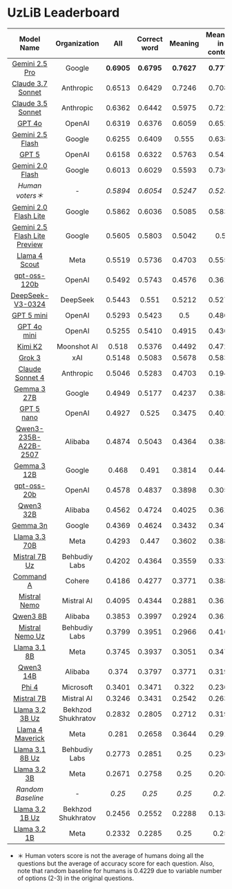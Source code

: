 # UzLiB Leaderboard

| **Model Name** | **Organization** | **All** | **Correct word** | **Meaning** | **Meaning in context** | **Fill in** |
|:--------------:|:----------------:|:-------:|:----------------:|:-----------:|:----------------------:|:-----------:|
| [Gemini 2.5 Pro](https://aistudio.google.com/prompts/new_chat?model=gemini-2.5-pro) | Google | **0.6905** | **0.6795** | **0.7627** | **0.7778** | **0.5577** |
| [Claude 3.7 Sonnet](https://www.anthropic.com/news/claude-3-7-sonnet) | Anthropic | 0.6513 | 0.6429 | 0.7246 | 0.7083 | 0.4808 |
| [Claude 3.5 Sonnet](https://www.anthropic.com/news/claude-3-5-sonnet) | Anthropic | 0.6362 | 0.6442 | 0.5975 | 0.7222 | 0.4615 |
| [GPT 4o](https://platform.openai.com/playground/chat?models=gpt-4o-2024-11-20) | OpenAI | 0.6319 | 0.6376 | 0.6059 | 0.6528 | **0.5577** |
| [Gemini 2.5 Flash](https://aistudio.google.com/prompts/new_chat?model=gemini-2.5-flash) | Google | 0.6255 | 0.6409 | 0.555 | 0.6389 | 0.4808 |
| [GPT 5](https://platform.openai.com/playground/chat?models=gpt-5) | OpenAI | 0.6158 | 0.6322 | 0.5763 | 0.5417 | 0.4231 |
| [Gemini 2.0 Flash](https://aistudio.google.com/prompts/new_chat?model=gemini-2.0-flash-001) | Google | 0.6013 | 0.6029 | 0.5593 | 0.7361 | **0.5577** |
| *Human voters＊* | - | *0.5894* | *0.6054* | *0.5247* | *0.5254* | *0.5094* |
| [Gemini 2.0 Flash Lite](https://aistudio.google.com/prompts/new_chat?model=gemini-2.0-flash-lite-001) | Google | 0.5862 | 0.6036 | 0.5085 | 0.5833 | 0.4423 |
| [Gemini 2.5 Flash Lite Preview](https://aistudio.google.com/prompts/new_chat?model=gemini-2.5-flash-lite-preview-06-17) | Google | 0.5605 | 0.5803 | 0.5042 | 0.5 | 0.3269 |
| [Llama 4 Scout](https://huggingface.co/meta-llama/Llama-4-Scout-17B-16E-Instruct) | Meta | 0.5519 | 0.5736 | 0.4703 | 0.5556 | 0.2885 |
| [gpt-oss-120b](https://huggingface.co/openai/gpt-oss-120b) | OpenAI | 0.5492 | 0.5743 | 0.4576 | 0.3611 | 0.5 |
| [DeepSeek-V3-0324](https://huggingface.co/deepseek-ai/DeepSeek-V3-0324) | DeepSeek | 0.5443 | 0.551 | 0.5212 | 0.5278 | 0.4808 |
| [GPT 5 mini](https://platform.openai.com/playground/chat?models=gpt-5-mini) | OpenAI | 0.5293 | 0.5423 | 0.5 | 0.4861 | 0.3462 |
| [GPT 4o mini](https://platform.openai.com/playground/chat?models=gpt-4o-mini-2024-07-18) | OpenAI | 0.5255 | 0.5410 | 0.4915 | 0.4306 | 0.3654 |
| [Kimi K2](https://huggingface.co/moonshotai/Kimi-K2-Instruct) | Moonshot AI | 0.518 | 0.5376 | 0.4492 | 0.4722 | 0.3269 |
| [Grok 3](https://x.ai/news/grok-3) | xAI | 0.5148 | 0.5083 | 0.5678 | 0.5833 | 0.3654 |
| [Claude Sonnet 4](https://www.anthropic.com/news/claude-4) | Anthropic | 0.5046 | 0.5283 | 0.4703 | 0.1944 | 0.4038 |
| [Gemma 3 27B](https://huggingface.co/google/gemma-3-27b-it) | Google | 0.4949 | 0.5177 | 0.4237 | 0.3889 | 0.3077 |
| [GPT 5 nano](https://platform.openai.com/playground/chat?models=gpt-5-nano) | OpenAI | 0.4927 | 0.525 | 0.3475 | 0.4028 | 0.3462 |
| [Qwen3-235B-A22B-2507](https://huggingface.co/Qwen/Qwen3-235B-A22B-Instruct-2507) | Alibaba | 0.4874 | 0.5043 | 0.4364 | 0.3889 | 0.3654 |
| [Gemma 3 12B](https://huggingface.co/google/gemma-3-12b-it) | Google | 0.468 | 0.491 | 0.3814 | 0.4444 | 0.2308 |
| [gpt-oss-20b](https://huggingface.co/openai/gpt-oss-20b) | OpenAI | 0.4578 | 0.4837 | 0.3898 | 0.3056 | 0.2308 |
| [Qwen3 32B](https://huggingface.co/Qwen/Qwen3-32B) | Alibaba | 0.4562 | 0.4724 | 0.4025 | 0.3611 | 0.3654 |
| [Gemma 3n](https://aistudio.google.com/prompts/new_chat?model=gemma-3n-e4b-it) | Google | 0.4369 | 0.4624 | 0.3432 | 0.3472 | 0.25 |
| [Llama 3.3 70B](https://huggingface.co/meta-llama/Llama-3.3-70B-Instruct) | Meta | 0.4293 | 0.447 | 0.3602 | 0.3889 | 0.2885 |
| [Mistral 7B Uz](https://huggingface.co/behbudiy/Mistral-7B-Instruct-Uz) | Behbudiy Labs | 0.4202 | 0.4364 | 0.3559 | 0.3333 | 0.3654 |
| [Command A](https://huggingface.co/CohereForAI/c4ai-command-a-03-2025) | Cohere | 0.4186 | 0.4277 | 0.3771 | 0.3889 | 0.3846 |
| [Mistral Nemo](https://huggingface.co/mistralai/Mistral-Nemo-Instruct-2407) | Mistral AI | 0.4095 | 0.4344 | 0.2881 | 0.3611 | 0.3077 |
| [Qwen3 8B](https://huggingface.co/Qwen/Qwen3-8B) | Alibaba | 0.3853 | 0.3997 | 0.2924 | 0.3611 | 0.4231 |
| [Mistral Nemo Uz](https://huggingface.co/behbudiy/Mistral-Nemo-Instruct-Uz) | Behbudiy Labs | 0.3799 | 0.3951 | 0.2966 | 0.4167 | 0.2692 |
| [Llama 3.1 8B](https://huggingface.co/meta-llama/Meta-Llama-3.1-8B-Instruct) | Meta | 0.3745 | 0.3937 | 0.3051 | 0.3472 | 0.1731 |
| [Qwen3 14B](https://huggingface.co/Qwen/Qwen3-14B) | Alibaba | 0.374 | 0.3797 | 0.3771 | 0.3194 | 0.2692 |
| [Phi 4](https://huggingface.co/microsoft/phi-4) | Microsoft | 0.3401 | 0.3471 | 0.322 | 0.2361 | 0.3654 |
| [Mistral 7B](https://huggingface.co/mistralai/Mistral-7B-Instruct-v0.3) | Mistral AI | 0.3246 | 0.3431 | 0.2542 | 0.2639 | 0.1923 |
| [Llama 3.2 3B Uz](https://huggingface.co/bxod/Llama-3.2-3B-Instruct-uz) | Bekhzod Shukhratov | 0.2832 | 0.2805 | 0.2712 | 0.3194 | 0.3654 |
| [Llama 4 Maverick](https://huggingface.co/meta-llama/Llama-4-Maverick-17B-128E-Instruct) | Meta | 0.281 | 0.2658 | 0.3644 | 0.2917 | 0.3269 |
| [Llama 3.1 8B Uz](https://huggingface.co/behbudiy/Llama-3.1-8B-Instuct-Uz) | Behbudiy Labs | 0.2773 | 0.2851 | 0.25 | 0.2361 | 0.2308 |
| [Llama 3.2 3B](https://huggingface.co/meta-llama/Llama-3.2-3B-Instruct) | Meta | 0.2671 | 0.2758 | 0.25 | 0.2083 | 0.1731 |
| *Random Baseline* | - | *0.25* | *0.25* | *0.25* | *0.25* | *0.25* |
| [Llama 3.2 1B Uz](https://huggingface.co/bxod/Llama-3.2-1B-Instruct-uz) | Bekhzod Shukhratov | 0.2456 | 0.2552 | 0.2288 | 0.1389 | 0.1923 |
| [Llama 3.2 1B](https://huggingface.co/meta-llama/Llama-3.2-1B-Instruct) | Meta | 0.2332 | 0.2285 | 0.25 | 0.25 | 0.2692 |

* ＊ Human voters score is not the average of humans doing all the questions but the average of accuracy score for each question. Also, note that random baseline for humans is 0.4229 due to variable number of options (2-3) in the original questions.